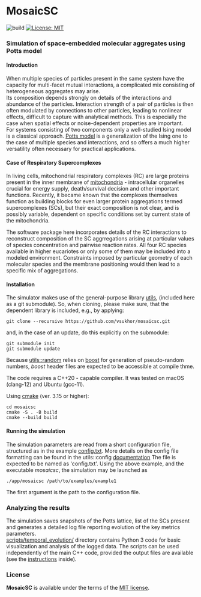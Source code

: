 #  MosaicSC 

![build](https://github.com/vsukhor/MosaicSC/actions/workflows/cmake.yml/badge.svg)
[![License: MIT](https://img.shields.io/badge/License-MIT-blue.svg)](./LICENSE.md)

### Simulation of space-embedded molecular aggregates using Potts model

#### Introduction
 
When multiple species of particles present in the same system have the capacity for multi-facet 
mutual interactions, a complicated mix consisting of heterogeneous aggregates may arise.  
Its composition depends strongly on details of the interactions and abundance of the particles.
 Interaction strength of a pair of particles is then often modulated by connections to other 
 particles, leading to nonlinear effects, difficult to capture with analytical methods. This is 
 especially the case when spatial effects or noise-dependent properties are important.   
For systems consisting of two components only a well-studied Ising model is a classical 
approach. [Potts model](https://en.wikipedia.org/wiki/Potts_model) is a generalization of the 
Ising one to the case of multiple species and interactions, and so offers a much higher versatility 
often necessary for practical applications.

#### Case of Respiratory Supercomplexes

In living cells, mitochondrial respiratory complexes (RC) are large proteins present in the inner 
membrane of [mitochondria](https://en.wikipedia.org/wiki/Mitochondrion) - intracellular 
organelles crucial for energy supply, death/survival decision and other important functions. 
Recently, it became known that the complexes themselves function as building blocks for even
 larger protein aggregations termed supercomplexes (SCs), but their exact composition is not 
 clear, and is possibly variable, dependent on specific conditions set by current state of the mitochondria.

The software package here incorporates details of the RC interactions to reconstruct 
composition of the SC aggrregations arising at particular values of species concentration and
 pairwise reaction rates. All four RC species available in higher eucariotes or only some of them 
 may be included into a modeled environment. Constraints imposed by particular geometry of 
 each molecular species and the membrane positioning would then lead to a specific mix of 
 aggregations.

#### Installation

The simulator makes use of the general-purpose library [utils](https://github.com/vsukhor/utils),
(included here as a git submodule).
So, when cloning, please make sure, that the dependent library is included, e.g., by applying:

```console
git clone --recursive https://github.com/vsukhor/mosaicsc.git
```

and, in the case of an update, do this explicitly on the submodule:

```console
git submodule init
git submodule update
```

Because [utils::random](https://github.com/vsukhor/utils/tree/master/utils/random)
relies on [boost](https://www.boost.org/) for generation of pseudo-random numbers, 
*boost* header files are expected to be accessible at compile thme.

The code requires a C++20 - capable compiler. It was tested on macOS (clang-12) and Ubuntu (gcc-11). 

Using [cmake](https://cmake.org) (ver. 3.15 or higher):  
    
```console
cd mosaicsc  
cmake -S . -B build  
cmake --build build  
```
#### Running the simulation

The simulation parameters are read from a short configuration file, structured 
as in the example [config.txt](examples/example1/config.txt). 
More details on the config file formatting can be found in the 
utils::config [documentation](https://github.com/vsukhor/utils/blob/master/utils/config/conf_file_structure.md) 
The file is expected to be named as 'config.txt'.
Using the above example, and the executable *mosaicsc*, the simulation may be launched as

`./app/mosaicsc /path/to/examples/example1`

The first argument is the path to the configuration file.

### Analyzing the results

The simulation saves snapshots of the Potts lattice, list of the SCs present and generates a 
detailed log file reporting evolution of the key metrics parameters.  
[scripts/temporal_evolution/](scripts/temporal_evolution/) directory contains Python 3 code for 
basic visualization and analysis of the logged data.
The scripts can be used independently of the main C++ code,  provided the output files are 
available (see the [instructions](scripts/README.md) inside). 

### License

**MosaicSC** is available under the terms of the [MIT license](LICENSE.md).
